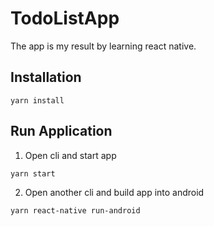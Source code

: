 # TodoListApp
The app is my result by learning react native.
## Installation
```
yarn install
```
## Run Application
1. Open cli and start app
```
yarn start
```
2. Open another cli and build app into android
```
yarn react-native run-android
```
